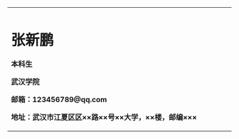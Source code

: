 <table border="0">
  <tr>
    <td width="75%">
      <h1>张新鹏</h1>
      <p><b>本科生</b></p>
      <p><b>武汉学院</b></p>
      <p><b>邮箱：123456789@qq.com</b></p>
      <p><b>地址：武汉市江夏区区××路××号××大学，××楼，邮编×××</b></p>
    </td>
  </tr>
</table>
